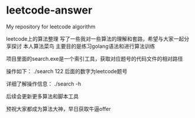 # leetcode-answer
My repository for leetcode algorithm

leetcode上的算法整理
写了一些我对一些算法的理解和套路，希望与大家一起分享探讨
本人算法菜鸟
主要目的是练习golang语法和进行算法训练

项目里面的search.exe是一个索引工具，获取对应题号的代码文件的相对路径

操作如下：
./search 122
后面的数字为leetcode题号

详细了解操作信息：
./search -h

后续会更新更多算法和脚本工具

预祝大家都成为算法大神，早日获取牛逼offer
